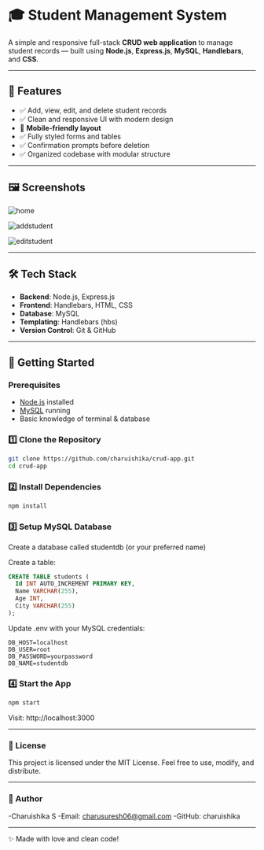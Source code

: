 # 🎓 Student Management System

A simple and responsive full-stack **CRUD web application** to manage student records — built using **Node.js**, **Express.js**, **MySQL**, **Handlebars**, and **CSS**.

---

## 🚀 Features

- ✅ Add, view, edit, and delete student records  
- ✅ Clean and responsive UI with modern design  
- 📱 **Mobile-friendly layout**  
- ✅ Fully styled forms and tables  
- ✅ Confirmation prompts before deletion  
- ✅ Organized codebase with modular structure

---

## 🖼️ Screenshots

![home](https://github.com/user-attachments/assets/29d9325f-c1ea-4c83-8778-2e5981551e61)


![addstudent](https://github.com/user-attachments/assets/baf9a384-afaf-4922-95f8-4f8fe1fe058b)


![editstudent](https://github.com/user-attachments/assets/8f6eb484-599b-4f15-a102-087d58af9c22)


---

## 🛠️ Tech Stack

- **Backend**: Node.js, Express.js  
- **Frontend**: Handlebars, HTML, CSS  
- **Database**: MySQL  
- **Templating**: Handlebars (hbs)  
- **Version Control**: Git & GitHub

---


## 🧪 Getting Started

### Prerequisites

- [Node.js](https://nodejs.org/) installed  
- [MySQL](https://www.mysql.com/) running  
- Basic knowledge of terminal & database

### 1️⃣ Clone the Repository

```bash
git clone https://github.com/charuishika/crud-app.git
cd crud-app
```

### 2️⃣ Install Dependencies
```bash
npm install
```
### 3️⃣ Setup MySQL Database

Create a database called studentdb (or your preferred name)

Create a table:

```sql
CREATE TABLE students (
  Id INT AUTO_INCREMENT PRIMARY KEY,
  Name VARCHAR(255),
  Age INT,
  City VARCHAR(255)
);
```

Update .env with your MySQL credentials:

```env
DB_HOST=localhost
DB_USER=root
DB_PASSWORD=yourpassword
DB_NAME=studentdb
```

### 4️⃣ Start the App
```bash
npm start
```

Visit: http://localhost:3000

---

### 📄 License
This project is licensed under the MIT License.
Feel free to use, modify, and distribute.

---

### 👤 Author
-Charuishika S
-Email: charusuresh06@gmail.com
-GitHub: charuishika

---

✨ Made with love and clean code!




